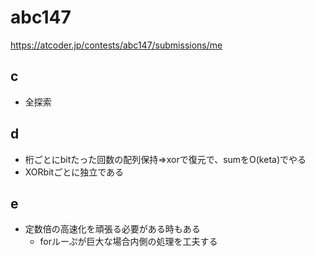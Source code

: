 # abc147

https://atcoder.jp/contests/abc147/submissions/me

## c

- 全探索

## d

- 桁ごとにbitたった回数の配列保持=>xorで復元で、sumをO(keta)でやる
- XORbitごとに独立である

## e

- 定数倍の高速化を頑張る必要がある時もある
  - forルーぷが巨大な場合内側の処理を工夫する
